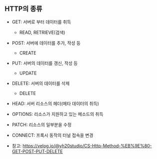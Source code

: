 ## HTTP의 종류
* GET: 서버로 부터 데이터를 취득
  - READ, RETRIEVE(검색)
* POST: 서버에 데이터를 추가, 작성 등
  - CREATE
* PUT: 서버의 데이터를 갱신, 작성 등
  - UPDATE
* DELETE: 서버의 데이터를 삭제
  - DELETE
* HEAD: 서버 리소스의 헤더(메타 데이터의 취득)
* OPTIONS: 리소스가 지원하고 있는 메소드의 취득
* PATCH: 리소스의 일부분을 수정
* CONNECT: 프록시 동작의 터널 접속을 변경

* 참고: https://velog.io/@yh20studio/CS-Http-Method-%EB%9E%80-GET-POST-PUT-DELETE
